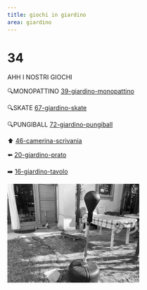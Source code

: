 ```yaml
---
title: giochi in giardino
area: giardino
---
```

# 34
AHH I NOSTRI GIOCHI

🔍MONOPATTINO [39-giardino-monopattino](39-giardino-monopattino.md)

🔍SKATE [67-giardino-skate](67-giardino-skate.md)

🔍PUNGIBALL [72-giardino-pungiball](72-giardino-pungiball.md)

⬆️ [46-camerina-scrivania](46-camerina-scrivania.md)

⬅️ [20-giardino-prato](20-giardino-prato.md)

➡️ [16-giardino-tavolo](16-giardino-tavolo.md)

![foto_150](_assets/preview/foto_150.jpg)